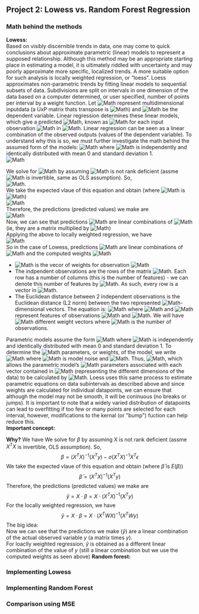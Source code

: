 ## Project 2: Lowess vs. Random Forest Regression
### Math behind the methods
**Lowess:**<br/>
Based on visibly discernible trends in data, one may come to quick conclusions about approximate parametric (linear) models to represent a
supposed relationship. Although this method may be an appropriate starting place in estimating a model, it is ultimately riddled with uncertainty
and may poorly approximate more specific, localized trends. A more suitable option for such analysis is locally weighted regression, or “loess”.
Loess approximates non-parametric trends by fitting linear models to sequential subsets of data. Subdivisions are split on intervals in one
dimension of the data based on a computer determined, or user specified, number of points per interval by a weight function. Let ![Math](https://render.githubusercontent.com/render/math?math=X) represent
multidimensional inputdata (a UxP matrix thats transpose is ![Math](https://render.githubusercontent.com/render/math?math=X^T)) and ![Math](https://render.githubusercontent.com/render/math?math=y) be the
dependent variable. Linear regression determines these linear models, which give a predicted ![Math](https://render.githubusercontent.com/render/math?math=y), known as ![Math](https://render.githubusercontent.com/render/math?math=\hat{y}) for each input observation ![Math](https://render.githubusercontent.com/render/math?math=x) in ![Math](https://render.githubusercontent.com/render/math?math=X). Linear regression can be seen as a linear combination of the observed outputs (values of the dependent variable). To understand why this is so, we must further investigate the math behind the assumed form of the models: ![Math](https://render.githubusercontent.com/render/math?math=y=X\beta%2B\sigma\epsilon) where ![Math](https://render.githubusercontent.com/render/math?math=\epsilon) is independently and identically distributed with mean 0 and standard deviation 1.<br/>
![Math](https://render.githubusercontent.com/render/math?math=X^Ty=X^TX\beta%2B\sigma{X^T\epsilon})<br/>

We solve for ![Math](https://render.githubusercontent.com/render/math?math=\beta) by assuming ![Math](https://render.githubusercontent.com/render/math?math=X) is not rank deficient (assme ![Math](https://render.githubusercontent.com/render/math?math=X^TX) is invertible, same as OLS assumption). So,<br/>
![Math](https://render.githubusercontent.com/render/math?math=\beta=(X^TX)^{-1}(X^Ty)-\sigma(X^TX)^{-1}X^T\epsilon).<br/>
We take the expected vlaue of this equation and obtain (where ![Math](https://render.githubusercontent.com/render/math?math=\bar{\beta}) is ![Math](https://render.githubusercontent.com/render/math?math=E(\beta)))<br/>
![Math](https://render.githubusercontent.com/render/math?math=\bar{\beta}=(X^TX)^{-1}(X^Ty))<br/>
Therefore, the predictions (predicted values) we make are <br/>
![Math](https://render.githubusercontent.com/render/math?math=\bar{\beta}=\hat{y}=X\cdot\beta=X\cdot(X^TX)^{-1}(X^Ty))<br/>
Now, we can see that predictions ![Math](https://render.githubusercontent.com/render/math?math=\hat{y}) are linear combinations of ![Math](https://render.githubusercontent.com/render/math?math=y) (ie, they are a matrix multiplied by ![Math](https://render.githubusercontent.com/render/math?math=y))<br/>
Applying the above to locally weighted regression, we have<br/>
![Math](https://render.githubusercontent.com/render/math?math=\hat{y}=X\cdot\beta=X\cdot(X^TWX)^{-1}(X^TWy))<br/>
So in the case of Lowess, predictions ![Math](https://render.githubusercontent.com/render/math?math=\hat{y}) are linear combinations of ![Math](https://render.githubusercontent.com/render/math?math=y) and the computed weights ![Math](https://render.githubusercontent.com/render/math?math=W)
* ![Math](https://render.githubusercontent.com/render/math?math=W(i)) is the vecor of weights for observation ![Math](https://render.githubusercontent.com/render/math?math=i)
* The indpendent observations are the rows of the matrix ![Math](https://render.githubusercontent.com/render/math?math=X$). Each row has a number of columns (this is the number of features) - we can denote this number of features by ![Math](https://render.githubusercontent.com/render/math?math=p). As such, every row is a vector in ![Math](https://render.githubusercontent.com/render/math?math=\mathbb{R}^p).
* The Euclidean distance between 2 independent observations is the Euclidean distance (L2 norm) between the two represented ![Math](https://render.githubusercontent.com/render/math?math=p)-dimensional vectors. The equation is:
![Math](https://render.githubusercontent.com/render/math?math=dist(\vec{v},\vec{w})=%5Csqrt%7B%5C(v_1-w_1)^2%2B...%2B(v_p-w_p)^2%7D) where ![Math](https://render.githubusercontent.com/render/math?math=v_i) and ![Math](https://render.githubusercontent.com/render/math?math=w_i) represent features of observations ![Math](https://render.githubusercontent.com/render/math?math=v) and ![Math](https://render.githubusercontent.com/render/math?math=w). We will have ![Math](https://render.githubusercontent.com/render/math?math=n) different weight vectors where ![Math](https://render.githubusercontent.com/render/math?math=n) is the number of observations.



Parametric models assume the form ![Math](https://render.githubusercontent.com/render/math?math=y=X\beta%2Br\epsilon) where
![Math](https://render.githubusercontent.com/render/math?math=\epsilon) is independently and identically distributed with mean 0 and standard
deviation 1. To determine the ![Math](https://render.githubusercontent.com/render/math?math=\beta) parameters, or weights, of the model, we write ![Math](https://render.githubusercontent.com/render/math?math=X^Ty=X^TX{\beta}X^T)
where ![Math](https://render.githubusercontent.com/render/math?math=X^T) is model noise and ![Math](https://render.githubusercontent.com/render/math?math=E(X^T)=0).
Thus, ![Math](https://render.githubusercontent.com/render/math?math=E(X^Ty){\cdot}E(X^TX\beta)=X^TX{\cdot}E(\beta)(X^TX)^{-1}{\cdot}E(X^Ty)=E(\beta)),
which allows the parametric model’s ![Math](https://render.githubusercontent.com/render/math?math=\beta) parameters associated with each vector contained in
![Math](https://render.githubusercontent.com/render/math?math=X) (representing the different dimensions of the data) to be calculated by
![Math](https://render.githubusercontent.com/render/math?math=(X^TX)^{-1}). Loess uses this same process to estimate parametric equations on
data subintervals as described above and since weights are calculated for individual datapoints, we can ensure that although the model may not be smooth, it will be coninuous (no breaks or jumps). It is important to note that a widely varied distribution of datapoints can lead to overfitting
if too few or many points are selected for each interval, however, modifications to the kernal (or "bump") fuction can help reduce this.<br/>
**Important concept:** 




**Why?** We have 
We solve for $\beta$ by assuming X is not rank deficient (assme $X^TX$ is invertible, OLS assumption). So,<br/>
$$\beta = (X^TX)^{-1}(X^Ty)-\sigma(X^TX)^{-1}X^T\epsilon$$
We take the expected vlaue of this equation and obtain (where $\bar{\beta}$ is $E(\beta)$)
$$\bar{\beta} = (X^TX)^{-1}(X^Ty)$$
Therefore, the predictions (predicted values) we make are 
$$\hat{y}=X\cdot\beta = X\cdot(X^TX)^{-1}(X^Ty)$$
For the locally weighted regression, we have
$$\hat{y}=X\cdot\beta = X\cdot(X^TWX)^{-1}(X^TWy)$$
The big idea:<br/>
Now we can see that the predictions we make ($\hat{y}$) are a linear combination of the actual observed variable $y$ (a matrix times $y$).<br/>
For loaclly weighted regression, $\hat{y}$ is obtained as a different linear combination of the value of $y$ (still a linear combination but we use the computed weights as seen above)
**Random forest:**<br/>

### Implementing Lowess
### Implementing Random Forest
### Comparison using MSE
